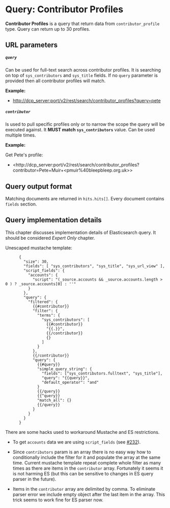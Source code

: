 # Query: Contributor Profiles

**Contributor Profiles** is a query that return data from `contributor_profile` type.
Query can return up to 30 profiles.

## URL parameters

##### `query`

Can be used for full-text search across contributor profiles. It is searching on top
of `sys_contributors` and `sys_title` fields.
If no `query` parameter is provided then all contributor profiles will match.

**Example:**

- <http://dcp_server:port/v2/rest/search/contributor_profiles?query=pete>

##### `contributor`

Is used to pull specific profiles only or to narrow the scope the query will be executed against.
It **MUST match `sys_contributors`** value.
Can be used multiple times.

**Example:**

Get Pete's profile:

- <http://dcp_server:port/v2/rest/search/contributor_profiles?contributor=Pete+Muir+<pmuir%40bleepbleep.org.uk>>

## Query output format

Matching documents are returned in `hits.hits[]`. Every document contains `fields` section.

## Query implementation details

This chapter discusses implementation details of Elasticsearch query. It should be considered _Expert Only_ chapter.

Unescaped mustache template:

          {
            "size": 30,
            "fields": [ "sys_contributors", "sys_title", "sys_url_view" ],
            "script_fields": {
              "accounts": {
                "script": "(_source.accounts && _source.accounts.length > 0 ) ? _source.accounts[0] : ''"
              }
            },
            "query": {
              "filtered": {
                {{#contributor}}
                "filter": {
                  "terms": {
                    "sys_contributors": [
                      {{#contributor}}
                      "{{.}}",
                      {{/contributor}}
                      {}
                    ]
                  }
                },
                {{/contributor}}
                "query": {
                  {{#query}}
                  "simple_query_string": {
                    "fields": ["sys_contributors.fulltext", "sys_title"],
                    "query": "{{query}}",
                    "default_operator": "and"
                  }
                  {{/query}}
                  {{^query}}
                  "match_all": {}
                  {{/query}}
                }
              }
            }
          }          
          
There are some hacks used to workaround Mustache and ES restrictions.

- To get `accounts` data we are using `script_fields` (see [#232](https://github.com/searchisko/searchisko/issues/232)).

- Since `contributors` param is an array there is no easy way how to conditionally include the
  filter for it and populate the array at the same time. Current mustache template repeat complete
  whole filter as many times as there are items in the `contributor` array. Fortunately it seems
  it is not harming ES (but this can be sensitive to changes in ES query parser in the future).
  
- Items in the `contributor` array are delimited by comma. To eliminate parser error we include
  empty object after the last item in the array. This trick seems to work fine for ES parser now.